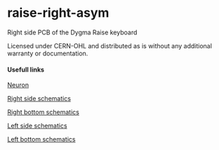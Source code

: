 # raise-right-asym
Right side PCB of the Dygma Raise keyboard

Licensed under CERN-OHL and distributed as is without any additional warranty or documentation.

#### Usefull links
[Neuron](https://github.com/Dygmalab/neuron)

[Right side schematics](https://github.com/Dygmalab/raise-right-asym)

[Right bottom schematics](https://github.com/Dygmalab/right-lp)

[Left side schematics](https://github.com/Dygmalab/raise-left)

[Left bottom schematics](https://github.com/Dygmalab/left-lp)
